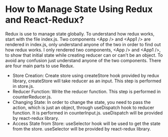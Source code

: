 # How to Manage State Using Redux and React-Redux?
Redux is use to manage state globally. To understand how redux works, start with the file index.js. Two components \<App /> and \<App1 /> are rendered in index.js, only understand anyone of the two in order
to find out how redux works. I only rendered two components, \<App /> and \<App1 />, to show that initial state while creating reducer can or can't be an object. 
To avoid any confusion just understand anyone of the two components. There are four main parts to use Redux.
* Store Creation: Create store using createStore hook provided by redux library, createStore will take reducer as an input. This step is performed in store.js.
* Reducer Function: Write the reducer function. This step is performed in counterReducer.js.
* Changing State: In order to change the state, you need to pass the action, which is just an object, through useDispatch hook to reducer function.
It is performed in counterInput.js. useDispatch will be provided by react-redux library.
* Access State from Store: useSelector hook will be used to get the state from the store. useSelector will be provided by react-redux library.
